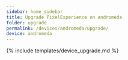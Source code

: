 ```yaml
---
sidebar: home_sidebar
title: Upgrade PixelExperience on andromeda
folder: upgrade
permalink: /devices/andromeda/upgrade/
device: andromeda
---
```

{% include templates/device_upgrade.md %}
